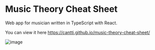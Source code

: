 # Music Theory Cheat Sheet

Web app for musician written in TypeScript with React.

You can view it here https://cantti.github.io/music-theory-cheat-sheet/

![image](https://user-images.githubusercontent.com/8940352/212381456-86c899be-105e-4b56-aa06-0342603768aa.png)

